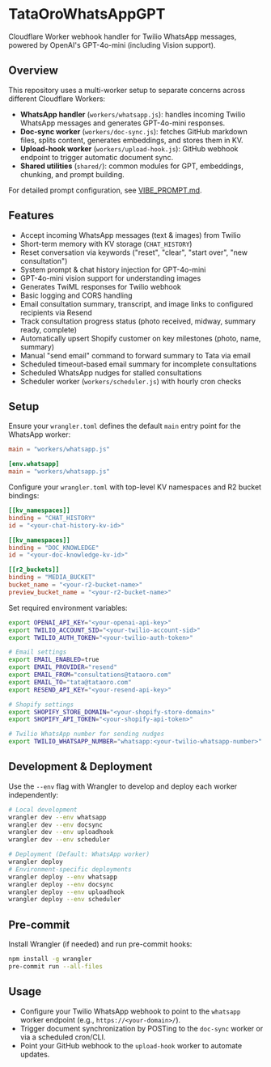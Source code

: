 # TataOroWhatsAppGPT

Cloudflare Worker webhook handler for Twilio WhatsApp messages, powered by OpenAI's GPT-4o-mini (including Vision support).

## Overview

This repository uses a multi-worker setup to separate concerns across different Cloudflare Workers:

- **WhatsApp handler** (`workers/whatsapp.js`): handles incoming Twilio WhatsApp messages and generates GPT-4o-mini responses.
- **Doc-sync worker** (`workers/doc-sync.js`): fetches GitHub markdown files, splits content, generates embeddings, and stores them in KV.
- **Upload-hook worker** (`workers/upload-hook.js`): GitHub webhook endpoint to trigger automatic document sync.
- **Shared utilities** (`shared/`): common modules for GPT, embeddings, chunking, and prompt building.

For detailed prompt configuration, see [VIBE_PROMPT.md](vibe/plans/success/VIBE_PROMPT.md).

## Features

- Accept incoming WhatsApp messages (text & images) from Twilio
- Short-term memory with KV storage (`CHAT_HISTORY`)
- Reset conversation via keywords ("reset", "clear", "start over", "new consultation")
- System prompt & chat history injection for GPT-4o-mini
- GPT-4o-mini vision support for understanding images
- Generates TwiML responses for Twilio webhook
- Basic logging and CORS handling
- Email consultation summary, transcript, and image links to configured recipients via Resend
- Track consultation progress status (photo received, midway, summary ready, complete)
- Automatically upsert Shopify customer on key milestones (photo, name, summary)
- Manual "send email" command to forward summary to Tata via email
- Scheduled timeout-based email summary for incomplete consultations
- Scheduled WhatsApp nudges for stalled consultations
- Scheduler worker (`workers/scheduler.js`) with hourly cron checks

## Setup

Ensure your `wrangler.toml` defines the default `main` entry point for the WhatsApp worker:

```toml
main = "workers/whatsapp.js"

[env.whatsapp]
main = "workers/whatsapp.js"
```

Configure your `wrangler.toml` with top-level KV namespaces and R2 bucket bindings:

```toml
[[kv_namespaces]]
binding = "CHAT_HISTORY"
id = "<your-chat-history-kv-id>"

[[kv_namespaces]]
binding = "DOC_KNOWLEDGE"
id = "<your-doc-knowledge-kv-id>"

[[r2_buckets]]
binding = "MEDIA_BUCKET"
bucket_name = "<your-r2-bucket-name>"
preview_bucket_name = "<your-r2-bucket-name>"
```

Set required environment variables:

```bash
export OPENAI_API_KEY="<your-openai-api-key>"
export TWILIO_ACCOUNT_SID="<your-twilio-account-sid>"
export TWILIO_AUTH_TOKEN="<your-twilio-auth-token>"

# Email settings
export EMAIL_ENABLED=true
export EMAIL_PROVIDER="resend"
export EMAIL_FROM="consultations@tataoro.com"
export EMAIL_TO="tata@tataoro.com"
export RESEND_API_KEY="<your-resend-api-key>"

# Shopify settings
export SHOPIFY_STORE_DOMAIN="<your-shopify-store-domain>"
export SHOPIFY_API_TOKEN="<your-shopify-api-token>"

# Twilio WhatsApp number for sending nudges
export TWILIO_WHATSAPP_NUMBER="whatsapp:<your-twilio-whatsapp-number>"
```

## Development & Deployment

Use the `--env` flag with Wrangler to develop and deploy each worker independently:

```bash
# Local development
wrangler dev --env whatsapp
wrangler dev --env docsync
wrangler dev --env uploadhook
wrangler dev --env scheduler

# Deployment (Default: WhatsApp worker)
wrangler deploy
# Environment-specific deployments
wrangler deploy --env whatsapp
wrangler deploy --env docsync
wrangler deploy --env uploadhook
wrangler deploy --env scheduler
``` 

## Pre-commit

Install Wrangler (if needed) and run pre-commit hooks:

```bash
npm install -g wrangler
pre-commit run --all-files
``` 

## Usage

- Configure your Twilio WhatsApp webhook to point to the `whatsapp` worker endpoint (e.g., `https://<your-domain>/`).
- Trigger document synchronization by POSTing to the `doc-sync` worker or via a scheduled cron/CLI.
- Point your GitHub webhook to the `upload-hook` worker to automate updates.